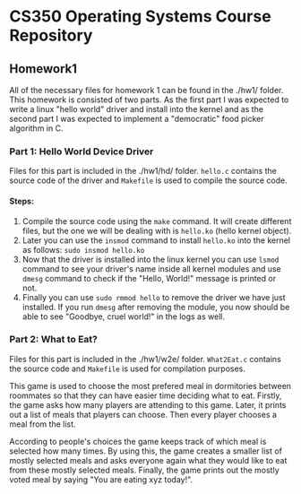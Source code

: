 # CS350 Operating Systems Course Repository

## Homework1

All of the necessary files for homework 1 can be found in the ./hw1/ folder. This homework is consisted of two parts. As the first part I was expected to write a linux "hello world" driver and install into the kernel and as the second part I was expected to implement a "democratic" food picker algorithm in C.

### Part 1: Hello World Device Driver

Files for this part is included in the ./hw1/hd/ folder. ```hello.c``` contains the source code of the driver and ```Makefile``` is used to compile the source code.

#### Steps:
1. Compile the source code using the ```make``` command. It will create different files, but the one we will be dealing with is ```hello.ko``` (hello kernel object).
2. Later you can use the ```insmod``` command to install ```hello.ko``` into the kernel as follows: ```sudo insmod hello.ko```
3. Now that the driver is installed into the linux kernel you can use ```lsmod``` command to see your driver's name inside all kernel modules and use ```dmesg``` command to check if the "Hello, World!" message is printed or not.
4. Finally you can use ```sudo rmmod hello``` to remove the driver we have just installed. If you run ```dmesg``` after removing the module, you now should be able to see "Goodbye, cruel world!" in the logs as well.

### Part 2: What to Eat?

Files for this part is included in the ./hw1/w2e/ folder. ```What2Eat.c``` contains the source code and ```Makefile``` is used for compilation purposes.

This game is used to choose the most prefered meal in dormitories between roommates so that they can have easier time deciding what to eat. Firstly, the game asks how many players are attending to this game. Later, it prints out a list of meals that players can choose. Then every player chooses a meal from the list.

According to people's choices the game keeps track of which meal is selected how many times. By using this, the game creates a smaller list of mostly selected meals and asks everyone again what they would like to eat from these mostly selected meals. Finally, the game prints out the mostly voted meal by saying "You are eating xyz today!".
